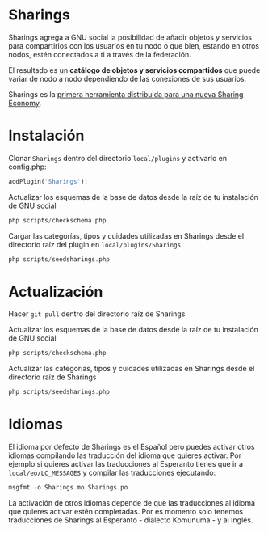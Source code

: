 # Sharings

Sharings agrega a GNU social la posibilidad de añadir objetos y servicios para compartirlos con los usuarios en tu nodo o que bien, estando en otros nodos, estén conectados a ti a través de la federación.

El resultado es un **catálogo de objetos y servicios compartidos** que puede variar de nodo a nodo dependiendo de las conexiones de sus usuarios.

Sharings es la [primera herramienta distribuida para una nueva Sharing Economy](https://lasindias.com/primera-herramienta-distribuida-para-una-nueva-sharing-economy).

# Instalación

Clonar `Sharings` dentro del directorio `local/plugins` y activarlo en config.php:

```php
addPlugin('Sharings');
```

Actualizar los esquemas de la base de datos desde la raíz de tu instalación de GNU social

```php
php scripts/checkschema.php
```

Cargar las categorías, tipos y cuidades utilizadas en Sharings desde el directorio raíz del plugin en `local/plugins/Sharings`

```php
php scripts/seedsharings.php
```

# Actualización

Hacer `git pull` dentro del directorio raíz de Sharings

Actualizar los esquemas de la base de datos desde la raíz de tu instalación de GNU social

```php
php scripts/checkschema.php
```

Actualizar las categorías, tipos y cuidades utilizadas en Sharings desde el directorio raíz de Sharings

```php
php scripts/seedsharings.php
```

# Idiomas

El idioma por defecto de Sharings es el Español pero puedes activar otros idiomas compilando las traducción del idioma que quieres activar. Por ejemplo si quieres activar las traducciones al Esperanto tienes que ir a `local/eo/LC_MESSAGES` y compilar las traducciones ejecutando:

```php
msgfmt -o Sharings.mo Sharings.po
```

La activación de otros idiomas depende de que las traducciones al idioma que quieres activar estén completadas. Por es momento solo tenemos traducciones de Sharings al Esperanto - dialecto Komunuma - y al Inglés.
